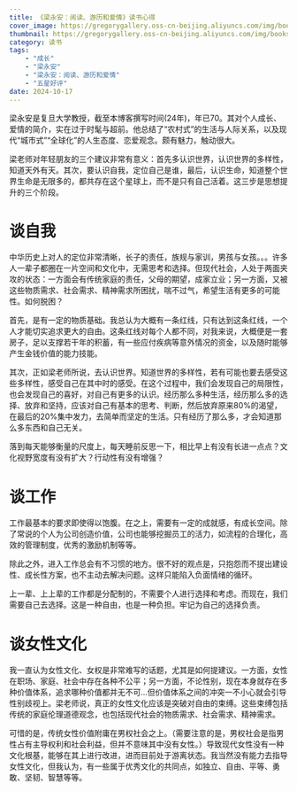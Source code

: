 ```yaml
---
title: 《梁永安：阅读、游历和爱情》读书心得
cover_image: https://gregorygallery.oss-cn-beijing.aliyuncs.com/img/books.jpeg
thumbnail: https://gregorygallery.oss-cn-beijing.aliyuncs.com/img/books.jpeg
category: 读书
tags: 
    - "成长"
    - "梁永安"
    - "梁永安：阅读、游历和爱情"
    - "五星好评"
date: 2024-10-17
---
```


梁永安是复旦大学教授，截至本博客撰写时间(24年)，年已70。其对个人成长、爱情的简介，实在过于时髦与超前。他总结了“农村式”的生活与人际关系，以及现代“城市式”“全球化”的人生态度、恋爱观念。颇有魅力，触动很大。

梁老师对年轻朋友的三个建议非常有意义：首先多认识世界，认识世界的多样性，知道天外有天。其次，要认识自我，定位自己是谁，最后，认识生命，知道整个世界生命是无限多的，都共存在这个星球上，而不是只有自己活着。这三步是思想提升的三个阶段。

# 谈自我

中华历史上对人的定位非常清晰，长子的责任，族规与家训，男孩与女孩。。。许多人一辈子都圈在一片空间和文化中，无需思考和选择。但现代社会，人处于两面夹攻的状态：一方面会有传统家庭的责任，父母的期望，成家立业；另一方面，又被这些物质需求、社会需求、精神需求所困扰，喘不过气，希望生活有更多的可能性。如何脱困？

首先，是有一定的物质基础。我总认为大概有一条红线，只有达到这条红线，一个人才能切实追求更大的自由。这条红线对每个人都不同，对我来说，大概便是一套房子，足以支撑若干年的积蓄，有一些应付疾病等意外情况的资金，以及随时能够产生金钱价值的能力技能。

其次，正如梁老师所说，去认识世界。知道世界的多样性，若有可能也要去感受这些多样性，感受自己在其中时的感受。在这个过程中，我们会发现自己的局限性，也会发现自己的喜好，对自己有更多的认识。经历那么多种生活，经历那么多的选择、放弃和坚持，应该对自己有基本的思考、判断，然后放弃原来80%的渴望，在最后的20%集中发力，去简单而坚定的生活。只有经历了那么多，才会知道那么多东西和自己无关。

落到每天能够衡量的尺度上，每天睡前反思一下，相比早上有没有长进一点点？文化视野宽度有没有扩大？行动性有没有增强？

# 谈工作

工作最基本的要求即使得以饱腹。在之上，需要有一定的成就感，有成长空间。除了常说的个人为公司创造价值，公司也能够挖掘员工的活力，如流程的合理化，高效的管理制度，优秀的激励机制等等。

除此之外，进入工作总会有不习惯的地方。很不好的观点是，只抱怨而不提出建设性、成长性方案，也不主动去解决问题。这样只能陷入负面情绪的循环。

上一辈、上上辈的工作都是分配制的，不需要个人进行选择和考虑。而现在，我们需要自己去选择。这是一种自由，也是一种负担。牢记为自己的选择负责。

# 谈女性文化

我一直认为女性文化、女权是非常难写的话题，尤其是如何提建议。一方面，女性在职场、家庭、社会中存在各种不公平；另一方面，不论性别，现在本身就存在多种价值体系，追求哪种价值都并无不可...但价值体系之间的冲突一不小心就会引导性别歧视上。梁老师说，真正的女性文化应该是突破对自由的束缚。这些束缚包括传统的家庭伦理道德观念，也包括现代社会的物质需求、社会需求、精神需求。

可惜的是，传统女性价值附庸在男权社会之上。（需要注意的是，男权社会是指男性占有主导权利和社会利益，但并不意味其中没有女性。）导致现代女性没有一种文化根基，能够在其上进行改进，进而目前处于游离状态。我当然没有能力去指导女性文化，但我认为，有一些属于优秀文化的共同点，如独立、自由、平等、勇敢、坚韧、智慧等等。